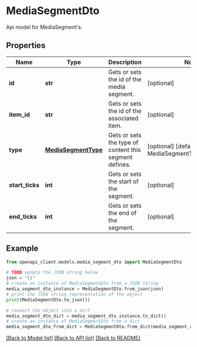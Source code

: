 # MediaSegmentDto

Api model for MediaSegment's.

## Properties

Name | Type | Description | Notes
------------ | ------------- | ------------- | -------------
**id** | **str** | Gets or sets the id of the media segment. | [optional] 
**item_id** | **str** | Gets or sets the id of the associated item. | [optional] 
**type** | [**MediaSegmentType**](MediaSegmentType.md) | Gets or sets the type of content this segment defines. | [optional] [default to MediaSegmentType.UNKNOWN]
**start_ticks** | **int** | Gets or sets the start of the segment. | [optional] 
**end_ticks** | **int** | Gets or sets the end of the segment. | [optional] 

## Example

```python
from openapi_client.models.media_segment_dto import MediaSegmentDto

# TODO update the JSON string below
json = "{}"
# create an instance of MediaSegmentDto from a JSON string
media_segment_dto_instance = MediaSegmentDto.from_json(json)
# print the JSON string representation of the object
print(MediaSegmentDto.to_json())

# convert the object into a dict
media_segment_dto_dict = media_segment_dto_instance.to_dict()
# create an instance of MediaSegmentDto from a dict
media_segment_dto_from_dict = MediaSegmentDto.from_dict(media_segment_dto_dict)
```
[[Back to Model list]](../README.md#documentation-for-models) [[Back to API list]](../README.md#documentation-for-api-endpoints) [[Back to README]](../README.md)


